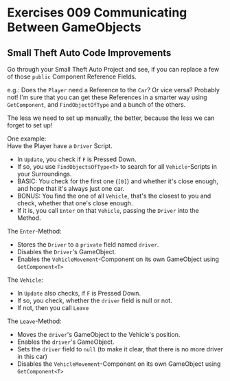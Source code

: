 # Exercises 009 Communicating Between GameObjects

## Small Theft Auto Code Improvements

Go through your Small Theft Auto Project and see, if you can replace a few of those `public` Component Reference Fields.

e.g.: Does the `Player` need a Reference to the `Car`? Or vice versa? Probably not! I'm sure that you can get these References in a smarter way using `GetComponent`, and `FindObjectOfType` and a bunch of the others.

The less we need to set up manually, the better, because the less we can forget to set up!

One example:\
Have the Player have a `Driver` Script.
- In `Update`, you check if `F` is Pressed Down.
- If so, you use `FindObjectsOfType<T>` to search for all `Vehicle`-Scripts in your Surroundings.
- BASIC: You check for the first one (`[0]`) and whether it's close enough, and hope that it's always just one car.
- BONUS: You find the one of all `Vehicle`, that's the closest to you and check, whether that one's close enough.
- If it is, you call `Enter` on that `Vehicle`, passing the `Driver` into the Method.

The `Enter`-Method:
- Stores the `Driver` to a `private` field named `driver`.
- Disables the `Driver`'s GameObject.
- Enables the `VehicleMovement`-Component on its own GameObject using `GetComponent<T>`

The `Vehicle`:
- In `Update` also checks, if `F` is Pressed Down.
- If so, you check, whether the `driver` field is null or not.
- If not, then you call `Leave`

The `Leave`-Method:
- Moves the `driver`'s GameObject to the Vehicle's position.
- Enables the `driver`'s GameObject.
- Sets the `driver` field to `null` (to make it clear, that there is no more driver in this car)
- Disables the `VehicleMovement`-Component on its own GameObject using `GetComponent<T>`
